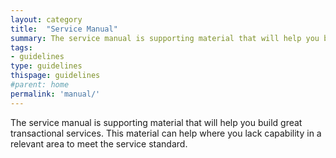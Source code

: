 ```yaml
---
layout: category
title:  "Service Manual"
summary: The service manual is supporting material that will help you build great transactional services. This material can help where you lack capability in a relevant area to meet the service standard.
tags: 
- guidelines
type: guidelines
thispage: guidelines
#parent: home
permalink: 'manual/'
---
```


The service manual is supporting material that will help you build great transactional services. This material can help where you lack capability in a relevant area to meet the service standard.
